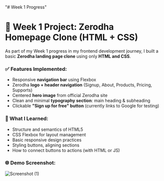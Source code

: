 "# Week 1 Progress" 
# 🚀 Week 1 Project: Zerodha Homepage Clone (HTML + CSS)

As part of my Week 1 progress in my frontend development journey, I built a basic **Zerodha landing page clone** using only **HTML and CSS**.

### ✅ Features Implemented:
- Responsive **navigation bar** using Flexbox
- Zerodha **logo + header navigation** (Signup, About, Products, Pricing, Supports)
- Centered **hero image** from official Zerodha site
- Clean and minimal **typography section**: main heading & subheading
- Clickable **"Sign up for free" button** (currently links to Google for testing)

### 🧠 What I Learned:
- Structure and semantics of HTML5
- CSS Flexbox for layout management
- Basic responsive design practices
- Styling buttons, aligning sections
- How to connect buttons to actions (with HTML or JS)

### 🌐 Demo Screenshot:
![Screenshot (1)](https://github.com/user-attachments/assets/65252b5e-dede-482c-abb4-980a325366ec)


